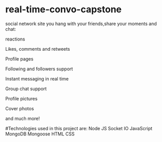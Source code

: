 ﻿# real-time-convo-capstone
social network site you hang with your friends,share your moments and chat:

reactions

Likes, comments and retweets

Profile pages

Following and followers support

Instant messaging in real time

Group chat support

Profile pictures

Cover photos

and much more!

#Technologies used in this project are:
Node JS
Socket IO
JavaScript
MongoDB
Mongoose
HTML
CSS
